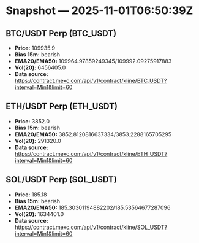 # Snapshot — 2025-11-01T06:50:39Z

## BTC/USDT Perp (BTC_USDT)
- **Price:** 109935.9
- **Bias 15m:** bearish
- **EMA20/EMA50:** 109964.97859249345/109992.09275917883
- **Vol(20):** 6456405.0
- **Data source:** https://contract.mexc.com/api/v1/contract/kline/BTC_USDT?interval=Min1&limit=60

## ETH/USDT Perp (ETH_USDT)
- **Price:** 3852.0
- **Bias 15m:** bearish
- **EMA20/EMA50:** 3852.8120816637334/3853.2288165705295
- **Vol(20):** 291320.0
- **Data source:** https://contract.mexc.com/api/v1/contract/kline/ETH_USDT?interval=Min1&limit=60

## SOL/USDT Perp (SOL_USDT)
- **Price:** 185.18
- **Bias 15m:** bearish
- **EMA20/EMA50:** 185.30301194882202/185.53564677287096
- **Vol(20):** 1634401.0
- **Data source:** https://contract.mexc.com/api/v1/contract/kline/SOL_USDT?interval=Min1&limit=60
